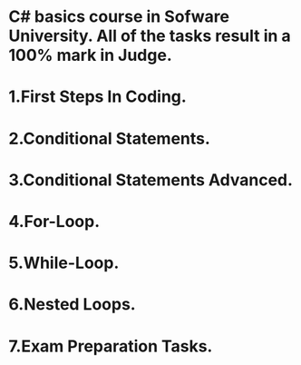 # C# basics course in Sofware University. All of the tasks result in a 100% mark in Judge.
# 1.First Steps In Coding.
# 2.Conditional Statements.
# 3.Conditional Statements Advanced.
# 4.For-Loop.
# 5.While-Loop.
# 6.Nested Loops.
# 7.Exam Preparation Tasks.
